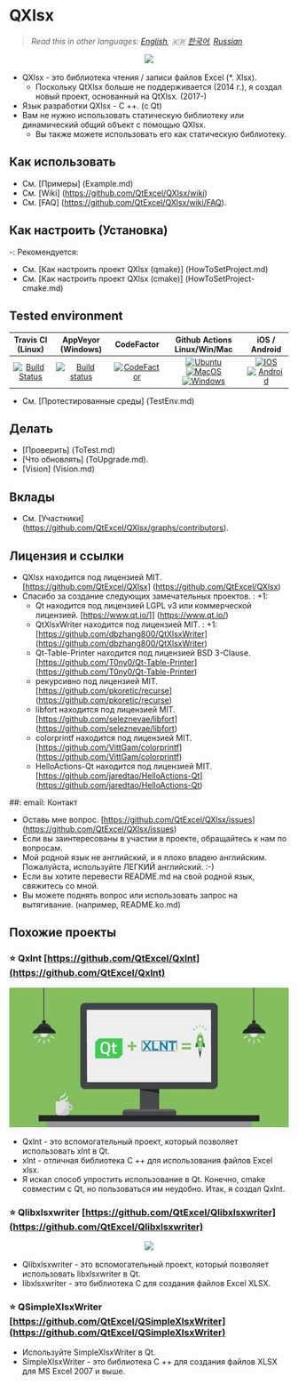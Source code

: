 # QXlsx

> *Read this in other languages: [English](README.md), :kr: [한국어](README.ko.md), [Russian](README.RU.md)*

<p align="center"><img src="https://raw.githubusercontent.com/QtExcel/QXlsx/master/markdown.data/QXlsx-Desktop.png"></p>

- QXlsx - это библиотека чтения / записи файлов Excel (*. Xlsx).
   - Поскольку QtXlsx больше не поддерживается (2014 г.), я создал новый проект, основанный на QtXlsx. (2017-)
- Язык разработки QXlsx - C ++. (с Qt)
- Вам не нужно использовать статическую библиотеку или динамический общий объект с помощью QXlsx.
   - Вы также можете использовать его как статическую библиотеку.

## Как использовать
- См. [Примеры] (Example.md)
- См. [Wiki] (https://github.com/QtExcel/QXlsx/wiki)
- См. [FAQ] (https://github.com/QtExcel/QXlsx/wiki/FAQ).

## Как настроить (Установка)

-: Рекомендуется: 
- См. [Как настроить проект QXlsx (qmake)] (HowToSetProject.md)
- См. [Как настроить проект QXlsx (cmake)] (HowToSetProject-cmake.md)

## Tested environment

| Travis CI (Linux) | AppVeyor (Windows) | CodeFactor | Github Actions <br> Linux/Win/Mac | iOS / Android  |
| :---------------: | :----------------: | :--------: | :------------------------: | :----------------------------: |
| [![Build Status](https://travis-ci.com/QtExcel/QXlsx.svg?branch=master)](https://travis-ci.com/QtExcel/QXlsx) | [![Build status](https://ci.appveyor.com/api/projects/status/jkod8257gg66vm6e?svg=true)](https://ci.appveyor.com/project/QtExcel/qxlsx) | [![CodeFactor](https://www.codefactor.io/repository/github/qtexcel/qxlsx/badge)](https://www.codefactor.io/repository/github/qtexcel/qxlsx) | [![Ubuntu](https://github.com/QtExcel/QXlsx/workflows/Ubuntu/badge.svg)](https://github.com/QtExcel/QXlsx/actions/Ubuntu)  [![MacOS](https://github.com/QtExcel/QXlsx/workflows/MacOS/badge.svg)](https://github.com/QtExcel/QXlsx/actions/MacOS)  [![Windows](https://github.com/QtExcel/QXlsx/workflows/Windows/badge.svg)](https://github.com/QtExcel/QXlsx/actions/Windows) | [![IOS](https://github.com/QtExcel/QXlsx/workflows/IOS/badge.svg)](https://github.com/QtExcel/QXlsx/actions/IOS)  [![Android](https://github.com/QtExcel/QXlsx/workflows/Android/badge.svg)](https://github.com/QtExcel/QXlsx/actions/Android) |  


- См. [Протестированные среды] (TestEnv.md)

## Делать
- [Проверить] (ToTest.md)
- [Что обновлять] (ToUpgrade.md).
- [Vision] (Vision.md)

## Вклады
- См. [Участники] (https://github.com/QtExcel/QXlsx/graphs/contributors).

## Лицензия и ссылки
- QXlsx находится под лицензией MIT. [https://github.com/QtExcel/QXlsx] (https://github.com/QtExcel/QXlsx)
- Спасибо за создание следующих замечательных проектов. : +1:
  - Qt находится под лицензией LGPL v3 или коммерческой лицензией. [https://www.qt.io/]] (https://www.qt.io/)
  - QtXlsxWriter находится под лицензией MIT. : +1: [https://github.com/dbzhang800/QtXlsxWriter] (https://github.com/dbzhang800/QtXlsxWriter)
  - Qt-Table-Printer находится под лицензией BSD 3-Clause. [https://github.com/T0ny0/Qt-Table-Printer] (https://github.com/T0ny0/Qt-Table-Printer)
  - рекурсивно под лицензией MIT. [https://github.com/pkoretic/recurse] (https://github.com/pkoretic/recurse)
  - libfort находится под лицензией MIT. [https://github.com/seleznevae/libfort] (https://github.com/seleznevae/libfort)
  - colorprintf находится под лицензией MIT. [https://github.com/VittGam/colorprintf] (https://github.com/VittGam/colorprintf)
  - HelloActions-Qt находится под лицензией MIT. [https://github.com/jaredtao/HelloActions-Qt] (https://github.com/jaredtao/HelloActions-Qt)

##: email: Контакт
- Оставь мне вопрос. [https://github.com/QtExcel/QXlsx/issues] (https://github.com/QtExcel/QXlsx/issues)
- Если вы заинтересованы в участии в проекте, обращайтесь к нам по вопросам.
- Мой родной язык не английский, и я плохо владею английским. Пожалуйста, используйте ЛЕГКИЙ английский. :-)
- Если вы хотите перевести README.md на свой родной язык, свяжитесь со мной.
- Вы можете поднять вопрос или использовать запрос на вытягивание. (например, README.ko.md)

## Похожие проекты

### :star: <b>Qxlnt</b> [https://github.com/QtExcel/Qxlnt](https://github.com/QtExcel/Qxlnt)

<p align="center"><img src="https://github.com/QtExcel/Qxlnt/raw/master/markdown-data/Concept-QXlnt.jpg"></p>

- Qxlnt - это вспомогательный проект, который позволяет использовать xlnt в Qt.
- xlnt - отличная библиотека C ++ для использования файлов Excel xlsx.
- Я искал способ упростить использование в Qt. Конечно, cmake совместим с Qt, но пользоваться им неудобно. Итак, я создал Qxlnt.

### :star: <b>Qlibxlsxwriter</b> [https://github.com/QtExcel/Qlibxlsxwriter](https://github.com/QtExcel/Qlibxlsxwriter)

<p align="center"><img src="https://github.com/QtExcel/Qlibxlsxwriter/raw/master/markdown.data/logo.png"></p>

- Qlibxlsxwriter - это вспомогательный проект, который позволяет использовать libxlsxwriter в Qt.
- libxlsxwriter - это библиотека C для создания файлов Excel XLSX.

### :star: <b>QSimpleXlsxWriter</b> [https://github.com/QtExcel/QSimpleXlsxWriter](https://github.com/QtExcel/QSimpleXlsxWriter)

- Используйте SimpleXlsxWriter в Qt.
- SimpleXlsxWriter - это библиотека C ++ для создания файлов XLSX для MS Excel 2007 и выше.
